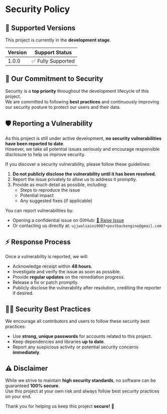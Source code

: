 # Security Policy

## 🚀 Supported Versions

This project is currently in the **development stage**.

| Version | Support Status     |
| ------- | ------------------ |
| 1.0.0   | ✅ Fully Supported  |

## 🔐 Our Commitment to Security

Security is a **top priority** throughout the development lifecycle of this project.  
We are committed to following **best practices** and continuously improving our security posture to protect our users and their data.

## 🛡️ Reporting a Vulnerability

As this project is still under active development, **no security vulnerabilities have been reported to date**.  
However, we take all potential issues seriously and encourage responsible disclosure to help us improve security.

If you discover a security vulnerability, please follow these guidelines:

1. **Do not publicly disclose the vulnerability until it has been resolved.**
2. Report the issue privately to allow us to address it promptly.
3. Provide as much detail as possible, including:
   - Steps to reproduce the issue
   - Potential impact
   - Any suggested fixes (if applicable)

You can report vulnerabilities by:

- Opening a confidential issue on GitHub: [🚨 Raise Issue](https://github.com/UjjwalSaini07/Affiliate-Postback-Engine/issues)  
- Or contacting us directly at:  `ujjwalsaini0007+postbackengine@gmail.com`

## ⚡ Response Process

Once a vulnerability is reported, we will:

- Acknowledge receipt within **48 hours**.
- Investigate and verify the issue as soon as possible.
- Provide **regular updates** on the remediation progress.
- Release a fix or patch promptly.
- Publicly disclose the vulnerability after resolution, crediting the reporter if desired.

## 🧑‍💻 Security Best Practices

We encourage all contributors and users to follow these security best practices:

- Use **strong, unique passwords** for accounts related to this project.
- Keep dependencies and libraries **up to date**.
- Report any suspicious activity or potential security concerns **immediately**.

## ⚠️ Disclaimer

While we strive to maintain **high security standards**, no software can be guaranteed **100% secure**.  
Use this project at your own risk and always follow best security practices on your end.

Thank you for helping us keep this project **secure!** 🙏
